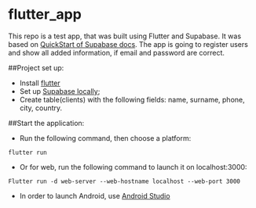 # flutter_app
This repo is a test app, that was built using Flutter and Supabase. It was based on [QuickStart of Supabase docs](https://supabase.com/docs/guides/with-flutter).
The app is going to register users and show all added information, if email and password are correct.

##Project set up: 
- Install [flutter](https://docs.flutter.dev/get-started/install)
- Set up [Supabase locally](https://supabase.com/docs/guides/local-development);
- Create table(clients) with the following fields: name, surname, phone, city, country.

##Start the application: 
- Run the following command, then choose a platform:
```
flutter run
```

- Or for web, run the following command to launch it on localhost:3000:
```
Flutter run -d web-server --web-hostname localhost --web-port 3000
```

- In order to launch Android, use [Android Studio](https://developer.android.com/training/basics/firstapp/running-app)
